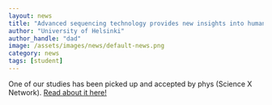 ```yaml
---
layout: news
title: "Advanced sequencing technology provides new insights into human mitochondrial diseases"
author: "University of Helsinki"
author_handle: "dad"
image: /assets/images/news/default-news.png
category: news
tags: [student]
---
```

One of our studies has been picked up and accepted by phys (Science X Network). [Read about it here!][1]

[1]: /papers/_posts/2019-12-22-intracellular-acidification-preprint.md
